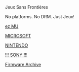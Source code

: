 Jeux Sans Frontières

No platforms. No DRM. Just Jeux!

[ez MU](@EZMU.md)

[MICROSOFT](@MICROSOFT.md)

[NINTENDO](@NINTENDO.md)

[!!!     SONY     !!!](@SONY.md)

[Firmware Archive](https://darthsternie.net)
